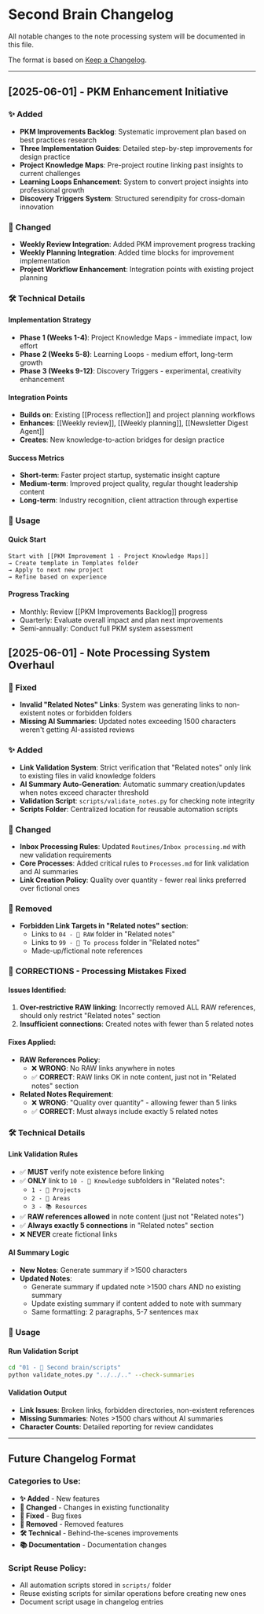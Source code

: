 # Second Brain Changelog

All notable changes to the note processing system will be documented in this file.

The format is based on [Keep a Changelog](https://keepachangelog.com/en/1.0.0/).

---

## [2025-06-01] - PKM Enhancement Initiative

### ✨ Added
- **PKM Improvements Backlog**: Systematic improvement plan based on best practices research
- **Three Implementation Guides**: Detailed step-by-step improvements for design practice
- **Project Knowledge Maps**: Pre-project routine linking past insights to current challenges
- **Learning Loops Enhancement**: System to convert project insights into professional growth
- **Discovery Triggers System**: Structured serendipity for cross-domain innovation

### 📝 Changed
- **Weekly Review Integration**: Added PKM improvement progress tracking
- **Weekly Planning Integration**: Added time blocks for improvement implementation
- **Project Workflow Enhancement**: Integration points with existing project planning

### 🛠️ Technical Details

#### Implementation Strategy
- **Phase 1 (Weeks 1-4)**: Project Knowledge Maps - immediate impact, low effort
- **Phase 2 (Weeks 5-8)**: Learning Loops - medium effort, long-term growth
- **Phase 3 (Weeks 9-12)**: Discovery Triggers - experimental, creativity enhancement

#### Integration Points
- **Builds on**: Existing [[Process reflection]] and project planning workflows
- **Enhances**: [[Weekly review]], [[Weekly planning]], [[Newsletter Digest Agent]]
- **Creates**: New knowledge-to-action bridges for design practice

#### Success Metrics
- **Short-term**: Faster project startup, systematic insight capture
- **Medium-term**: Improved project quality, regular thought leadership content
- **Long-term**: Industry recognition, client attraction through expertise

### 🚀 Usage

#### Quick Start
```
Start with [[PKM Improvement 1 - Project Knowledge Maps]]
→ Create template in Templates folder
→ Apply to next new project
→ Refine based on experience
```

#### Progress Tracking
- Monthly: Review [[PKM Improvements Backlog]] progress
- Quarterly: Evaluate overall impact and plan next improvements
- Semi-annually: Conduct full PKM system assessment

## [2025-06-01] - Note Processing System Overhaul

### 🔧 Fixed
- **Invalid "Related Notes" Links**: System was generating links to non-existent notes or forbidden folders
- **Missing AI Summaries**: Updated notes exceeding 1500 characters weren't getting AI-assisted reviews

### ✨ Added
- **Link Validation System**: Strict verification that "Related notes" only link to existing files in valid knowledge folders
- **AI Summary Auto-Generation**: Automatic summary creation/updates when notes exceed character threshold
- **Validation Script**: `scripts/validate_notes.py` for checking note integrity
- **Scripts Folder**: Centralized location for reusable automation scripts

### 📝 Changed
- **Inbox Processing Rules**: Updated `Routines/Inbox processing.md` with new validation requirements
- **Core Processes**: Added critical rules to `Processes.md` for link validation and AI summaries
- **Link Creation Policy**: Quality over quantity - fewer real links preferred over fictional ones

### 🚫 Removed
- **Forbidden Link Targets in "Related notes" section**: 
  - Links to `04 - 💽 RAW` folder in "Related notes"
  - Links to `99 - 📄 To process` folder in "Related notes"
  - Made-up/fictional note references

### 🔧 **CORRECTIONS - Processing Mistakes Fixed**

#### Issues Identified:
1. **Over-restrictive RAW linking**: Incorrectly removed ALL RAW references, should only restrict "Related notes" section
2. **Insufficient connections**: Created notes with fewer than 5 related notes

#### Fixes Applied:
- **RAW References Policy**: 
  - ❌ **WRONG**: No RAW links anywhere in notes
  - ✅ **CORRECT**: RAW links OK in note content, just not in "Related notes" section
- **Related Notes Requirement**:
  - ❌ **WRONG**: "Quality over quantity" - allowing fewer than 5 links
  - ✅ **CORRECT**: Must always include exactly 5 related notes

### 🛠️ Technical Details

#### Link Validation Rules
- ✅ **MUST** verify note existence before linking
- ✅ **ONLY** link to `10 - 🧠 Knowledge` subfolders in "Related notes":
  - `1 - 🚀 Projects`
  - `2 - 🌱 Areas`
  - `3 - 📚 Resources`
- ✅ **RAW references allowed** in note content (just not "Related notes")
- ✅ **Always exactly 5 connections** in "Related notes" section
- ❌ **NEVER** create fictional links

#### AI Summary Logic
- **New Notes**: Generate summary if >1500 characters
- **Updated Notes**: 
  - Generate summary if updated note >1500 chars AND no existing summary
  - Update existing summary if content added to note with summary
  - Same formatting: 2 paragraphs, 5-7 sentences max

### 🚀 Usage

#### Run Validation Script
```bash
cd "01 - 🤖 Second brain/scripts"
python validate_notes.py "../../.." --check-summaries
```

#### Validation Output
- **Link Issues**: Broken links, forbidden directories, non-existent references
- **Missing Summaries**: Notes >1500 chars without AI summaries
- **Character Counts**: Detailed reporting for review candidates

---

## Future Changelog Format

### Categories to Use:
- **✨ Added** - New features
- **📝 Changed** - Changes in existing functionality  
- **🔧 Fixed** - Bug fixes
- **🚫 Removed** - Removed features
- **🛠️ Technical** - Behind-the-scenes improvements
- **📚 Documentation** - Documentation changes

### Script Reuse Policy:
- All automation scripts stored in `scripts/` folder
- Reuse existing scripts for similar operations before creating new ones
- Document script usage in changelog entries
